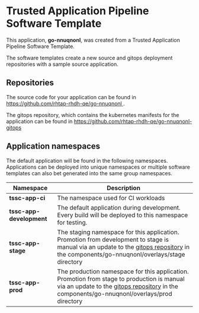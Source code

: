# Trusted Application Pipeline Software Template

This application, **go-nnuqnonl**, was created from a Trusted Application Pipeline Software Template.

The software templates create a new source and gitops deployment repositories with a sample source application. 

## Repositories

The source code for your application can be found in [https://github.com/rhtap-rhdh-qe/go-nnuqnonl ](https://github.com/rhtap-rhdh-qe/go-nnuqnonl ).
 
The gitops repository, which contains the kubernetes manifests for the application can be found in 
[https://github.com/rhtap-rhdh-qe/go-nnuqnonl-gitops ](https://github.com/rhtap-rhdh-qe/go-nnuqnonl-gitops ) 

## Application namespaces 

The default application will be found in the following namespaces. Applications can be deployed into unique namespaces or multiple software templates can also bet generated into the same group namespaces.  

|  Namespace   |  Description   |  
| -------- | -------- |
| **tssc-app-ci** | The namespace used for CI workloads |
| **tssc-app-development** | The default application during development. Every build will be deployed to this namespace for testing. |
| **tssc-app-stage** | The staging namespace for this application. Promotion from development to stage is manual via an update to the [gitops repository](https://github.com/rhtap-rhdh-qe/go-nnuqnonl-gitops ) in the components/go-nnuqnonl/overlays/stage directory |
| **tssc-app-prod** | The production namespace for this application. Promotion from stage to production is manual via an update to the [gitops repository](https://github.com/rhtap-rhdh-qe/go-nnuqnonl-gitops ) in the components/go-nnuqnonl/overlays/prod directory |